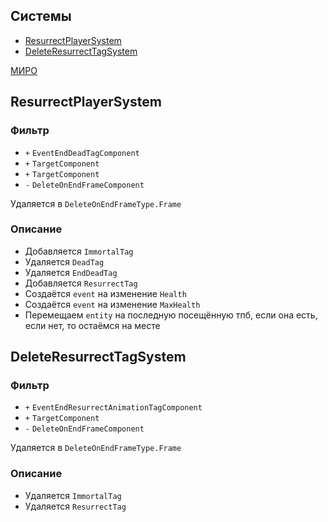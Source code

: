 ## Системы

-   [ResurrectPlayerSystem](#ResurrectPlayerSystem)
-   [DeleteResurrectTagSystem](#DeleteResurrectTagSystem)

[МИРО](https://miro.com/app/board/uXjVPrjYGFk=/?moveToWidget=3458764607958784068&cot=10)

## ResurrectPlayerSystem

### Фильтр

-   `+` `EventEndDeadTagComponent`
-   `+` `TargetComponent`
-   `+` `TargetComponent`
-   `-` `DeleteOnEndFrameComponent`

Удаляется в `DeleteOnEndFrameType.Frame`

### Описание

-   Добавляется `ImmortalTag`
-   Удаляется `DeadTag`
-   Удаляется `EndDeadTag`
-   Добавляется `ResurrectTag`
-   Создаётся `event` на изменение `Health`
-   Создаётся `event` на изменение `MaxHealth`
-   Перемещаем `entity` на последную посещённую тпб, если она есть, если нет, то остаёмся на месте

## DeleteResurrectTagSystem

### Фильтр

-   `+` `EventEndResurrectAnimationTagComponent`
-   `+` `TargetComponent`
-   `-` `DeleteOnEndFrameComponent`

Удаляется в `DeleteOnEndFrameType.Frame`

### Описание

-   Удаляется `ImmortalTag`
-   Удаляется `ResurrectTag`

